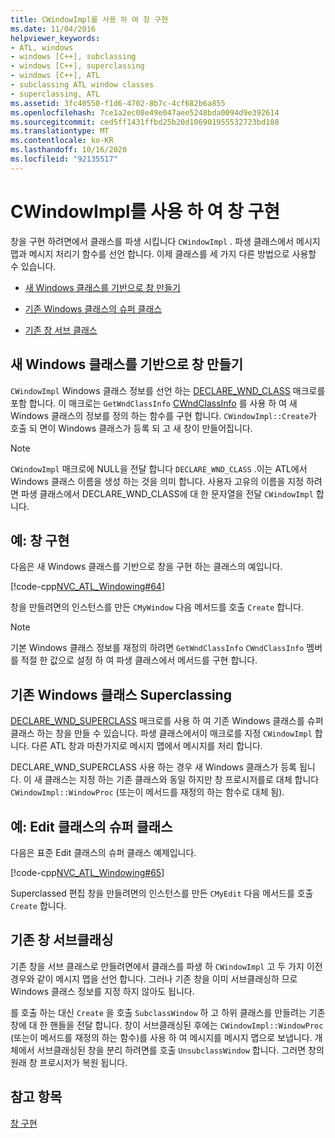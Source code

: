 ```yaml
---
title: CWindowImpl를 사용 하 여 창 구현
ms.date: 11/04/2016
helpviewer_keywords:
- ATL, windows
- windows [C++], subclassing
- windows [C++], superclassing
- windows [C++], ATL
- subclassing ATL window classes
- superclassing, ATL
ms.assetid: 3fc40550-f1d6-4702-8b7c-4cf682b6a855
ms.openlocfilehash: 7ce1a2ec08e49e047aee5248bda0094d9e392614
ms.sourcegitcommit: ced5ff1431ffbd25b20d106901955532723bd188
ms.translationtype: MT
ms.contentlocale: ko-KR
ms.lasthandoff: 10/16/2020
ms.locfileid: "92135517"
---
```

# <a name="implementing-a-window-with-cwindowimpl"></a>CWindowImpl를 사용 하 여 창 구현

창을 구현 하려면에서 클래스를 파생 시킵니다 `CWindowImpl` . 파생 클래스에서 메시지 맵과 메시지 처리기 함수를 선언 합니다. 이제 클래스를 세 가지 다른 방법으로 사용할 수 있습니다.

- [새 Windows 클래스를 기반으로 창 만들기](#_atl_creating_a_window_based_on_a_new_windows_class)

- [기존 Windows 클래스의 슈퍼 클래스](#_atl_superclassing_an_existing_windows_class)

- [기존 창 서브 클래스](#_atl_subclassing_an_existing_window)

## <a name="creating-a-window-based-on-a-new-windows-class"></a><a name="_atl_creating_a_window_based_on_a_new_windows_class"></a> 새 Windows 클래스를 기반으로 창 만들기

`CWindowImpl` Windows 클래스 정보를 선언 하는 [DECLARE_WND_CLASS](reference/window-class-macros.md#declare_wnd_class) 매크로를 포함 합니다. 이 매크로는 `GetWndClassInfo` [CWndClassInfo](../atl/reference/cwndclassinfo-class.md) 를 사용 하 여 새 Windows 클래스의 정보를 정의 하는 함수를 구현 합니다. `CWindowImpl::Create`가 호출 되 면이 Windows 클래스가 등록 되 고 새 창이 만들어집니다.

> [!NOTE]
> `CWindowImpl` 매크로에 NULL을 전달 합니다 `DECLARE_WND_CLASS` .이는 ATL에서 Windows 클래스 이름을 생성 하는 것을 의미 합니다. 사용자 고유의 이름을 지정 하려면 파생 클래스에서 DECLARE_WND_CLASS에 대 한 문자열을 전달 `CWindowImpl` 합니다.

## <a name="example-implement-a-window"></a>예: 창 구현

다음은 새 Windows 클래스를 기반으로 창을 구현 하는 클래스의 예입니다.

[!code-cpp[NVC_ATL_Windowing#64](../atl/codesnippet/cpp/implementing-a-window-with-cwindowimpl_1.h)]

창을 만들려면의 인스턴스를 만든 `CMyWindow` 다음 메서드를 호출 `Create` 합니다.

> [!NOTE]
> 기본 Windows 클래스 정보를 재정의 하려면 `GetWndClassInfo` `CWndClassInfo` 멤버를 적절 한 값으로 설정 하 여 파생 클래스에서 메서드를 구현 합니다.

## <a name="superclassing-an-existing-windows-class"></a><a name="_atl_superclassing_an_existing_windows_class"></a> 기존 Windows 클래스 Superclassing

[DECLARE_WND_SUPERCLASS](reference/window-class-macros.md#declare_wnd_superclass) 매크로를 사용 하 여 기존 Windows 클래스를 슈퍼 클래스 하는 창을 만들 수 있습니다. 파생 클래스에서이 매크로를 지정 `CWindowImpl` 합니다. 다른 ATL 창과 마찬가지로 메시지 맵에서 메시지를 처리 합니다.

DECLARE_WND_SUPERCLASS 사용 하는 경우 새 Windows 클래스가 등록 됩니다. 이 새 클래스는 지정 하는 기존 클래스와 동일 하지만 창 프로시저를로 대체 합니다 `CWindowImpl::WindowProc` (또는이 메서드를 재정의 하는 함수로 대체 됨).

## <a name="example-superclass-the-edit-class"></a>예: Edit 클래스의 슈퍼 클래스

다음은 표준 Edit 클래스의 슈퍼 클래스 예제입니다.

[!code-cpp[NVC_ATL_Windowing#65](../atl/codesnippet/cpp/implementing-a-window-with-cwindowimpl_2.h)]

Superclassed 편집 창을 만들려면의 인스턴스를 만든 `CMyEdit` 다음 메서드를 호출 `Create` 합니다.

## <a name="subclassing-an-existing-window"></a><a name="_atl_subclassing_an_existing_window"></a> 기존 창 서브클래싱

기존 창을 서브 클래스로 만들려면에서 클래스를 파생 하 `CWindowImpl` 고 두 가지 이전 경우와 같이 메시지 맵을 선언 합니다. 그러나 기존 창을 이미 서브클래싱하 므로 Windows 클래스 정보를 지정 하지 않아도 됩니다.

를 호출 하는 대신 `Create` 을 호출 `SubclassWindow` 하 고 하위 클래스를 만들려는 기존 창에 대 한 핸들을 전달 합니다. 창이 서브클래싱된 후에는 `CWindowImpl::WindowProc` (또는이 메서드를 재정의 하는 함수)를 사용 하 여 메시지를 메시지 맵으로 보냅니다. 개체에서 서브클래싱된 창을 분리 하려면를 호출 `UnsubclassWindow` 합니다. 그러면 창의 원래 창 프로시저가 복원 됩니다.

## <a name="see-also"></a>참고 항목

[창 구현](../atl/implementing-a-window.md)
